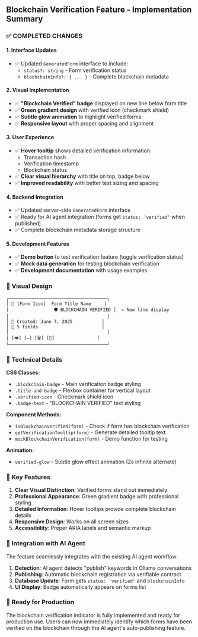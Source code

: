## Blockchain Verification Feature - Implementation Summary

### ✅ **COMPLETED CHANGES**

#### 1. **Interface Updates**
- ✅ Updated `GeneratedForm` interface to include:
  - `status?: string` - Form verification status
  - `blockchainInfo?: { ... }` - Complete blockchain metadata

#### 2. **Visual Implementation**
- ✅ **"Blockchain Verified" badge** displayed on new line below form title
- ✅ **Green gradient design** with verified icon (checkmark shield)
- ✅ **Subtle glow animation** to highlight verified forms
- ✅ **Responsive layout** with proper spacing and alignment

#### 3. **User Experience**
- ✅ **Hover tooltip** shows detailed verification information:
  - Transaction hash
  - Verification timestamp
  - Blockchain status
- ✅ **Clear visual hierarchy** with title on top, badge below
- ✅ **Improved readability** with better text sizing and spacing

#### 4. **Backend Integration**
- ✅ Updated server-side `GeneratedForm` interface
- ✅ Ready for AI agent integration (forms get `status: 'verified'` when published)
- ✅ Complete blockchain metadata storage structure

#### 5. **Development Features**
- ✅ **Demo button** to test verification feature (toggle verification status)
- ✅ **Mock data generation** for testing blockchain verification
- ✅ **Development documentation** with usage examples

### 🎨 **Visual Design**

```
┌─────────────────────────────────────┐
│ 📄 [Form Icon]  Form Title Name     │
│                 🛡️ BLOCKCHAIN VERIFIED │  ← New line display
│                                     │
│ 📅 Created: June 7, 2025           │
│ 🔢 5 fields                        │
│                                     │
│ [👁️] [✏️] [🗑️] [🔗]                │
└─────────────────────────────────────┘
```

### 🔧 **Technical Details**

**CSS Classes:**
- `.blockchain-badge` - Main verification badge styling
- `.title-and-badge` - Flexbox container for vertical layout
- `.verified-icon` - Checkmark shield icon
- `.badge-text` - "BLOCKCHAIN VERIFIED" text styling

**Component Methods:**
- `isBlockchainVerified(form)` - Check if form has blockchain verification
- `getVerificationTooltip(form)` - Generate detailed tooltip text
- `mockBlockchainVerification(form)` - Demo function for testing

**Animation:**
- `verified-glow` - Subtle glow effect animation (2s infinite alternate)

### 🌟 **Key Features**

1. **Clear Visual Distinction**: Verified forms stand out immediately
2. **Professional Appearance**: Green gradient badge with professional styling
3. **Detailed Information**: Hover tooltips provide complete blockchain details
4. **Responsive Design**: Works on all screen sizes
5. **Accessibility**: Proper ARIA labels and semantic markup

### 🔄 **Integration with AI Agent**

The feature seamlessly integrates with the existing AI agent workflow:

1. **Detection**: AI agent detects "publish" keywords in Ollama conversations
2. **Publishing**: Automatic blockchain registration via verifiable contract
3. **Database Update**: Form gets `status: 'verified'` and `blockchainInfo`
4. **UI Display**: Badge automatically appears on forms list

### 🚀 **Ready for Production**

The blockchain verification indicator is fully implemented and ready for production use. Users can now immediately identify which forms have been verified on the blockchain through the AI agent's auto-publishing feature.
